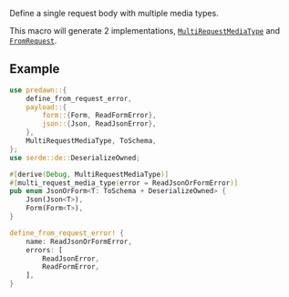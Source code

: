 Define a single request body with multiple media types.

This macro will generate 2 implementations, [`MultiRequestMediaType`] and [`FromRequest`].

## Example

```rust
use predawn::{
    define_from_request_error,
    payload::{
        form::{Form, ReadFormError},
        json::{Json, ReadJsonError},
    },
    MultiRequestMediaType, ToSchema,
};
use serde::de::DeserializeOwned;

#[derive(Debug, MultiRequestMediaType)]
#[multi_request_media_type(error = ReadJsonOrFormError)]
pub enum JsonOrForm<T: ToSchema + DeserializeOwned> {
    Json(Json<T>),
    Form(Form<T>),
}

define_from_request_error! {
    name: ReadJsonOrFormError,
    errors: [
        ReadJsonError,
        ReadFormError,
    ],
}
```

[`MultiRequestMediaType`]: https://docs.rs/predawn/latest/predawn/trait.MultiRequestMediaType.html
[`FromRequest`]: https://docs.rs/predawn/latest/predawn/from_request/trait.FromRequest.html
